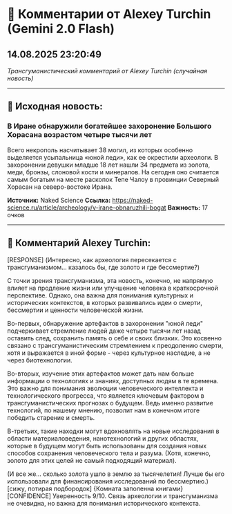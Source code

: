 # 💬 Комментарии от Alexey Turchin (Gemini 2.0 Flash)
## 14.08.2025 23:20:49

*Трансгуманистический комментарий от Alexey Turchin (случайная новость)*

---

## 📰 Исходная новость:

### В Иране обнаружили богатейшее захоронение Большого Хорасана возрастом четыре тысячи лет

Всего некрополь насчитывает 38 могил, из которых особенно выделяется усыпальница «юной леди», как ее окрестили археологи. В захоронении девушки младше 18 лет нашли 34 предмета из золота, меди, бронзы, слоновой кости и минералов. На сегодня оно считается самым богатым на месте раскопок Тепе Чалоу в провинции Северный Хорасан на северо-востоке Ирана.

**Источник:** Naked Science
**Ссылка:** https://naked-science.ru/article/archeology/v-irane-obnaruzhili-bogat
**Важность:** 17 очков

---

## 💬 Комментарий Alexey Turchin:

[RESPONSE]
(Интересно, как археология пересекается с трансгуманизмом... казалось бы, где золото и где бессмертие?)

С точки зрения трансгуманизма, эта новость, конечно, не напрямую влияет на продление жизни или улучшение человека в краткосрочной перспективе. Однако, она важна для понимания культурных и исторических контекстов, в которых развивались идеи о смерти, бессмертии и ценности человеческой жизни.

Во-первых, обнаружение артефактов в захоронении "юной леди" подчеркивает стремление людей даже четыре тысячи лет назад оставить след, сохранить память о себе и своих близких. Это косвенно связано с трансгуманистическим стремлением к преодолению смерти, хотя и выражается в иной форме - через культурное наследие, а не через биотехнологии.

Во-вторых, изучение этих артефактов может дать нам больше информации о технологиях и знаниях, доступных людям в те времена. Это важно для понимания эволюции человеческого интеллекта и технологического прогресса, что является ключевым фактором в трансгуманистических прогнозах о будущем. Ведь именно развитие технологий, по нашему мнению, позволит нам в конечном итоге победить старение и смерть.

В-третьих, такие находки могут вдохновлять на новые исследования в области материаловедения, нанотехнологий и других областях, которые в будущем могут быть использованы для создания новых способов сохранения человеческого тела и разума. (Хотя, конечно, золото для этих целей не самый подходящий материал).

(И все же... сколько золота ушло в землю за тысячелетия! Лучше бы его использовали для финансирования исследований по бессмертию.)
[сижу, потирая подбородок]
{Комната заполенна книгами}
[CONFIDENCE]
Уверенность 9/10. Связь археологии и трансгуманизма не очевидна, но важна для понимания исторического контекста.

